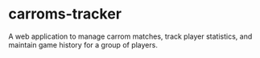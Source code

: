 # carroms-tracker
A web application to manage carrom matches, track player statistics, and maintain game history for a group of players.
